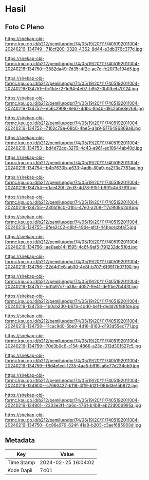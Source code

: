 # Hasil

## Foto C Plano

https://sirekap-obj-formc.kpu.go.id/b212/pemilu/pdpr/74/05/19/20/11/7405192011004-20240216-134749--718cf200-0320-4362-8d44-e3db376c377d.jpg

https://sirekap-obj-formc.kpu.go.id/b212/pemilu/pdpr/74/05/19/20/11/7405192011004-20240216-134750--3582da49-7d35-4f2c-ae7e-fc2073c194d5.jpg

https://sirekap-obj-formc.kpu.go.id/b212/pemilu/pdpr/74/05/19/20/11/7405192011004-20240216-134751--0c1fde72-1d94-4e07-b952-0b0fbeb70124.jpg

https://sirekap-obj-formc.kpu.go.id/b212/pemilu/pdpr/74/05/19/20/11/7405192011004-20240216-134752--e56c2908-8e67-4dbc-8a4b-d9c2bbe8e268.jpg

https://sirekap-obj-formc.kpu.go.id/b212/pemilu/pdpr/74/05/19/20/11/7405192011004-20240216-134752--7102c79e-68b0-4be5-a1a9-9176496869a8.jpg

https://sirekap-obj-formc.kpu.go.id/b212/pemilu/pdpr/74/05/19/20/11/7405192011004-20240216-134753--bd4d72cc-3279-4c43-a961-ec10644ab40d.jpg

https://sirekap-obj-formc.kpu.go.id/b212/pemilu/pdpr/74/05/19/20/11/7405192011004-20240216-134754--b4b7630b-a633-4adb-80a9-ca273a7783aa.jpg

https://sirekap-obj-formc.kpu.go.id/b212/pemilu/pdpr/74/05/19/20/11/7405192011004-20240216-134754--e1ae420f-2ed3-4d78-9f5f-b991c4d3761f.jpg

https://sirekap-obj-formc.kpu.go.id/b212/pemilu/pdpr/74/05/19/20/11/7405192011004-20240216-134755--230bf6c0-010c-47e0-a209-f17c9fd9b2d8.jpg

https://sirekap-obj-formc.kpu.go.id/b212/pemilu/pdpr/74/05/19/20/11/7405192011004-20240216-134755--9fee2c02-c8bf-49de-afcf-44bacecbfa15.jpg

https://sirekap-obj-formc.kpu.go.id/b212/pemilu/pdpr/74/05/19/20/11/7405192011004-20240216-134756--ae0aeb14-1595-4c6f-9ef5-791232dc510d.jpg

https://sirekap-obj-formc.kpu.go.id/b212/pemilu/pdpr/74/05/19/20/11/7405192011004-20240216-134756--22d4d1c6-ab30-4c8f-b707-6f9917b07190.jpg

https://sirekap-obj-formc.kpu.go.id/b212/pemilu/pdpr/74/05/19/20/11/7405192011004-20240216-134757--bd1a97c7-a38a-4057-9e41-de1fbe7b443f.jpg

https://sirekap-obj-formc.kpu.go.id/b212/pemilu/pdpr/74/05/19/20/11/7405192011004-20240216-134758--1b0cb230-b67b-4dd0-be11-dedd26f88fde.jpg

https://sirekap-obj-formc.kpu.go.id/b212/pemilu/pdpr/74/05/19/20/11/7405192011004-20240216-134758--11cac9d0-5be9-4d16-8163-d193d55ec771.jpg

https://sirekap-obj-formc.kpu.go.id/b212/pemilu/pdpr/74/05/19/20/11/7405192011004-20240216-134759--70d3b0c6-c154-4866-a23d-013d301527c5.jpg

https://sirekap-obj-formc.kpu.go.id/b212/pemilu/pdpr/74/05/19/20/11/7405192011004-20240216-134759--f8d4e1ed-1235-4aa5-b916-a6c77e234cb9.jpg

https://sirekap-obj-formc.kpu.go.id/b212/pemilu/pdpr/74/05/19/20/11/7405192011004-20240216-134800--c7660427-b118-4ff9-b121-086d3e15b872.jpg

https://sirekap-obj-formc.kpu.go.id/b212/pemilu/pdpr/74/05/19/20/11/7405192011004-20240216-134801--2333e3f1-4a6c-4761-b4b8-eb22d006995a.jpg

https://sirekap-obj-formc.kpu.go.id/b212/pemilu/pdpr/74/05/19/20/11/7405192011004-20240216-134750--0c86e979-624f-41a8-b203-c3aef685908d.jpg


## Metadata

| Key        | Value               |
| ---------- | ------------------- |
| Time Stamp | 2024-02-25 16:04:02 |
| Kode Dapil | 7401                |



